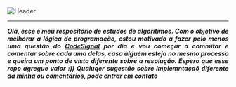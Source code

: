 <div>
<img align="center" alt="Header" src="https://media.istockphoto.com/id/1173371471/pt/vetorial/algorithms-word-concepts-banner.jpg?s=1024x1024&w=is&k=20&c=UVgkGnHv0j_pYiGjufb44SbfoSQqMc5iqPtuH164haI="/>
</div>

-----

</div>
<div align="justify">
<i><b>Olá, esse é meu respositório de estudos de algorítimos. Com o objetivo de melhorar a lógica de programação, estou motivado a fazer pelo menos uma questão do <a href="https://app.codesignal.com/">CodeSignal</a> por dia e vou começar a commitar e comentar sobre cada uma delas, caso alguém esteja no mesmo processo e queira um ponto de vista diferente sobre a resolução. Espero que esse repo agregue valor :)) Qualuqer sugestão sobre implemntaçaõ diferente da minha ou comentários, pode entrar em contato</i>
</div>
